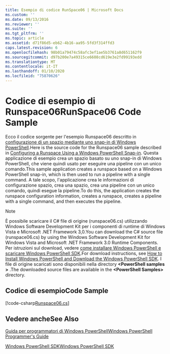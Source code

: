 ```yaml
---
title: Esempio di codice RunSpace06 | Microsoft Docs
ms.custom: ''
ms.date: 09/13/2016
ms.reviewer: ''
ms.suite: ''
ms.tgt_pltfrm: ''
ms.topic: article
ms.assetid: d71f86d5-eb62-4b16-aa95-5fd3f314ffd3
caps.latest.revision: 6
ms.openlocfilehash: 98b01a79474c58afc3ef1ae5b3761a8d651162f9
ms.sourcegitcommit: d97b200e7a49315ce6608cd619e3e2fd99193edd
ms.translationtype: MT
ms.contentlocale: it-IT
ms.lasthandoff: 01/10/2020
ms.locfileid: "75870626"
---
```

# <a name="runspace06-code-sample"></a><span data-ttu-id="cc753-102">Codice di esempio di Runspace06</span><span class="sxs-lookup"><span data-stu-id="cc753-102">RunSpace06 Code Sample</span></span>

<span data-ttu-id="cc753-103">Ecco il codice sorgente per l'esempio Runspace06 descritto in [configurazione di un spazio mediante uno snap-in di Windows PowerShell](https://msdn.microsoft.com/a7289ee8-9732-49ee-91c7-d533e9538b83).</span><span class="sxs-lookup"><span data-stu-id="cc753-103">Here is the source code for the Runspace06 sample described in [Configuring a Runspace Using a Windows PowerShell Snap-in](https://msdn.microsoft.com/a7289ee8-9732-49ee-91c7-d533e9538b83).</span></span>
<span data-ttu-id="cc753-104">Questa applicazione di esempio crea un spazio basato su uno snap-in di Windows PowerShell, che viene quindi usato per eseguire una pipeline con un unico comando.</span><span class="sxs-lookup"><span data-stu-id="cc753-104">This sample application creates a runspace based on a Windows PowerShell snap-in, which is then used to run a pipeline with a single command.</span></span> <span data-ttu-id="cc753-105">A tale scopo, l'applicazione crea le informazioni di configurazione spazio, crea una spazio, crea una pipeline con un unico comando, quindi esegue la pipeline.</span><span class="sxs-lookup"><span data-stu-id="cc753-105">To do this, the application creates the runspace configuration information, creates a runspace, creates a pipeline with a single command, and then executes the pipeline.</span></span>

> [!NOTE]
> <span data-ttu-id="cc753-106">È possibile scaricare il C# file di origine (runspace06.cs) utilizzando Windows Software Development Kit per i componenti di runtime di Windows Vista e Microsoft .NET Framework 3,0.</span><span class="sxs-lookup"><span data-stu-id="cc753-106">You can download the C# source file (runspace06.cs) by using the Windows Software Development Kit for Windows Vista and Microsoft .NET Framework 3.0 Runtime Components.</span></span> <span data-ttu-id="cc753-107">Per istruzioni sul download, vedere [come installare Windows PowerShell e scaricare Windows PowerShell SDK](/powershell/scripting/developer/installing-the-windows-powershell-sdk).</span><span class="sxs-lookup"><span data-stu-id="cc753-107">For download instructions, see [How to Install Windows PowerShell and Download the Windows PowerShell SDK](/powershell/scripting/developer/installing-the-windows-powershell-sdk).</span></span>
> <span data-ttu-id="cc753-108">I file di origine scaricati sono disponibili nella directory **\<PowerShell samples >** .</span><span class="sxs-lookup"><span data-stu-id="cc753-108">The downloaded source files are available in the **\<PowerShell Samples>** directory.</span></span>

## <a name="code-sample"></a><span data-ttu-id="cc753-109">Codice di esempio</span><span class="sxs-lookup"><span data-stu-id="cc753-109">Code Sample</span></span>

[!code-csharp[Runspace06.cs](../../../../powershell-sdk-samples/SDK-2.0/csharp/Runspace06/Runspace06.cs#L11-L85 "Runspace06.cs")]

## <a name="see-also"></a><span data-ttu-id="cc753-110">Vedere anche</span><span class="sxs-lookup"><span data-stu-id="cc753-110">See Also</span></span>

[<span data-ttu-id="cc753-111">Guida per programmatori di Windows PowerShell</span><span class="sxs-lookup"><span data-stu-id="cc753-111">Windows PowerShell Programmer's Guide</span></span>](./windows-powershell-programmer-s-guide.md)

[<span data-ttu-id="cc753-112">Windows PowerShell SDK</span><span class="sxs-lookup"><span data-stu-id="cc753-112">Windows PowerShell SDK</span></span>](../windows-powershell-reference.md)
